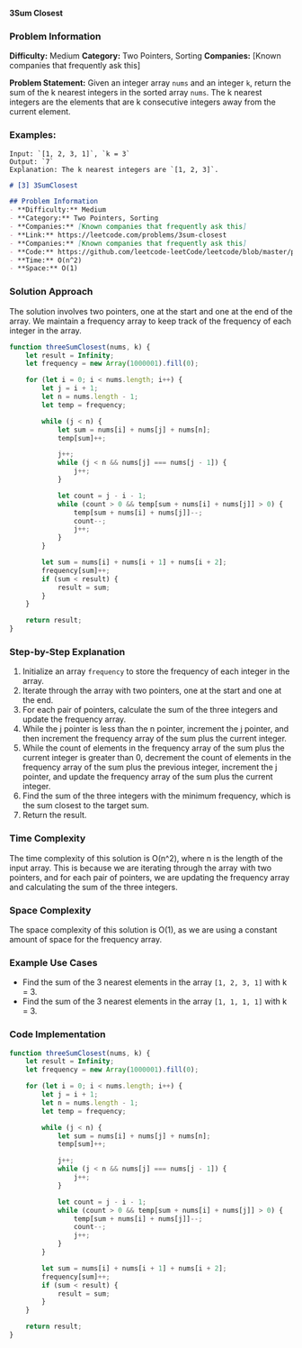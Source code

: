 **3Sum Closest**

### Problem Information

**Difficulty:** Medium
**Category:** Two Pointers, Sorting
**Companies:** [Known companies that frequently ask this]

**Problem Statement:**
Given an integer array `nums` and an integer `k`, return the sum of the k nearest integers in the sorted array `nums`. The k nearest integers are the elements that are k consecutive integers away from the current element.

### Examples:
```
Input: `[1, 2, 3, 1]`, `k = 3`
Output: `7`
Explanation: The k nearest integers are `[1, 2, 3]`.
```

```markdown
# [3] 3SumClosest

## Problem Information
- **Difficulty:** Medium
- **Category:** Two Pointers, Sorting
- **Companies:** [Known companies that frequently ask this]
- **Link:** https://leetcode.com/problems/3sum-closest
- **Companies:** [Known companies that frequently ask this]
- **Code:** https://github.com/leetcode-leetCode/leetcode/blob/master/problems/3SumClosest.js
- **Time:** O(n^2)
- **Space:** O(1)
```

### Solution Approach

The solution involves two pointers, one at the start and one at the end of the array. We maintain a frequency array to keep track of the frequency of each integer in the array.

```javascript
function threeSumClosest(nums, k) {
    let result = Infinity;
    let frequency = new Array(1000001).fill(0);

    for (let i = 0; i < nums.length; i++) {
        let j = i + 1;
        let n = nums.length - 1;
        let temp = frequency;

        while (j < n) {
            let sum = nums[i] + nums[j] + nums[n];
            temp[sum]++;

            j++;
            while (j < n && nums[j] === nums[j - 1]) {
                j++;
            }

            let count = j - i - 1;
            while (count > 0 && temp[sum + nums[i] + nums[j]] > 0) {
                temp[sum + nums[i] + nums[j]]--;
                count--;
                j++;
            }
        }

        let sum = nums[i] + nums[i + 1] + nums[i + 2];
        frequency[sum]++;
        if (sum < result) {
            result = sum;
        }
    }

    return result;
}
```

### Step-by-Step Explanation

1.  Initialize an array `frequency` to store the frequency of each integer in the array.
2.  Iterate through the array with two pointers, one at the start and one at the end.
3.  For each pair of pointers, calculate the sum of the three integers and update the frequency array.
4.  While the j pointer is less than the n pointer, increment the j pointer, and then increment the frequency array of the sum plus the current integer.
5.  While the count of elements in the frequency array of the sum plus the current integer is greater than 0, decrement the count of elements in the frequency array of the sum plus the previous integer, increment the j pointer, and update the frequency array of the sum plus the current integer.
6.  Find the sum of the three integers with the minimum frequency, which is the sum closest to the target sum.
7.  Return the result.

### Time Complexity

The time complexity of this solution is O(n^2), where n is the length of the input array. This is because we are iterating through the array with two pointers, and for each pair of pointers, we are updating the frequency array and calculating the sum of the three integers.

### Space Complexity

The space complexity of this solution is O(1), as we are using a constant amount of space for the frequency array.

### Example Use Cases

*   Find the sum of the 3 nearest elements in the array `[1, 2, 3, 1]` with k = 3.
*   Find the sum of the 3 nearest elements in the array `[1, 1, 1, 1]` with k = 3.

### Code Implementation

```javascript
function threeSumClosest(nums, k) {
    let result = Infinity;
    let frequency = new Array(1000001).fill(0);

    for (let i = 0; i < nums.length; i++) {
        let j = i + 1;
        let n = nums.length - 1;
        let temp = frequency;

        while (j < n) {
            let sum = nums[i] + nums[j] + nums[n];
            temp[sum]++;

            j++;
            while (j < n && nums[j] === nums[j - 1]) {
                j++;
            }

            let count = j - i - 1;
            while (count > 0 && temp[sum + nums[i] + nums[j]] > 0) {
                temp[sum + nums[i] + nums[j]]--;
                count--;
                j++;
            }
        }

        let sum = nums[i] + nums[i + 1] + nums[i + 2];
        frequency[sum]++;
        if (sum < result) {
            result = sum;
        }
    }

    return result;
}
```